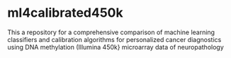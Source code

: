 # ml4calibrated450k
This a repository for a comprehensive comparison of machine learning classifiers and calibration algorithms for personalized cancer diagnostics using DNA methylation (Illumina 450k} microarray data of neuropathology
